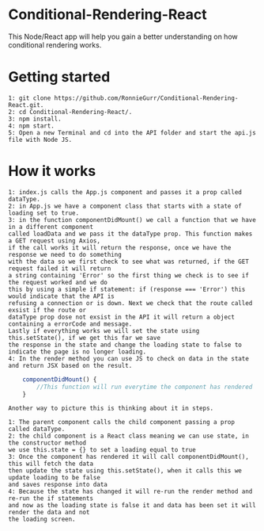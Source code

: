 # Conditional-Rendering-React

This Node/React app will help you gain a better understanding on how conditional rendering works.

# Getting started
    
    1: git clone https://github.com/RonnieGurr/Conditional-Rendering-React.git.
    2: cd Conditional-Rendering-React/.
    3: npm install.
    4: npm start.
    5: Open a new Terminal and cd into the API folder and start the api.js file with Node JS.

# How it works

    1: index.js calls the App.js component and passes it a prop called dataType.
    2: in App.js we have a component class that starts with a state of loading set to true.
    3: in the function componentDidMount() we call a function that we have in a different component
    called loadData and we pass it the dataType prop. This function makes a GET request using Axios,
    if the call works it will return the response, once we have the response we need to do something 
    with the data so we first check to see what was returned, if the GET request failed it will return
    a string containing 'Error' so the first thing we check is to see if the request worked and we do 
    this by using a simple if statement: if (response === 'Error') this would indicate that the API is
    refusing a connection or is down. Next we check that the route called exsist if the route or 
    dataType prop dose not exsist in the API it will return a object containing a errorCode and message.
    Lastly if everything works we will set the state using this.setState(), if we get this far we save 
    the response in the state and change the loading state to false to indicate the page is no longer loading.
    4: In the render method you can use JS to check on data in the state and return JSX based on the result.

```javascript
    componentDidMount() {
        //This function will run everytime the component has rendered
    }
```

    Another way to picture this is thinking about it in steps.

    1: The parent component calls the child component passing a prop called dataType.
    2: the child component is a React class meaning we can use state, in the constructor method
    we use this.state = {} to set a loading equal to true
    3: Once the component has rendered it will call componentDidMount(), this will fetch the data
    then update the state using this.setState(), when it calls this we update loading to be false
    and saves response into data
    4: Because the state has changed it will re-run the render method and re-run the if statements
    and now as the loading state is false it and data has been set it will render the data and not 
    the loading screen.